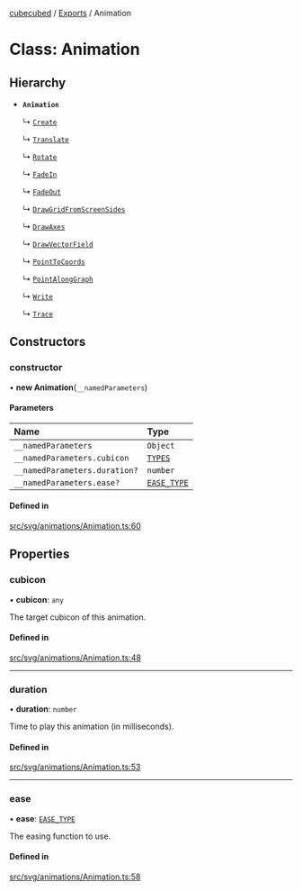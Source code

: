 [cubecubed](/reference/README.md) / [Exports](/reference/modules.md) / Animation

# Class: Animation

## Hierarchy

- **`Animation`**

  ↳ [`Create`](/reference/classes/Create.md)

  ↳ [`Translate`](/reference/classes/Translate.md)

  ↳ [`Rotate`](/reference/classes/Rotate.md)

  ↳ [`FadeIn`](/reference/classes/FadeIn.md)

  ↳ [`FadeOut`](/reference/classes/FadeOut.md)

  ↳ [`DrawGridFromScreenSides`](/reference/classes/DrawGridFromScreenSides.md)

  ↳ [`DrawAxes`](/reference/classes/DrawAxes.md)

  ↳ [`DrawVectorField`](/reference/classes/DrawVectorField.md)

  ↳ [`PointToCoords`](/reference/classes/PointToCoords.md)

  ↳ [`PointAlongGraph`](/reference/classes/PointAlongGraph.md)

  ↳ [`Write`](/reference/classes/Write.md)

  ↳ [`Trace`](/reference/classes/Trace.md)

## Constructors

### constructor

• **new Animation**(`__namedParameters`)

#### Parameters

| Name | Type |
| :------ | :------ |
| `__namedParameters` | `Object` |
| `__namedParameters.cubicon` | [`TYPES`](/reference/types/TYPES.md) |
| `__namedParameters.duration?` | `number` |
| `__namedParameters.ease?` | [`EASE_TYPE`](/reference/types/EASE_TYPE.md) |

#### Defined in

[src/svg/animations/Animation.ts:60](https://github.com/imaphatduc/cubecubed/blob/0dc8d92/src/svg/animations/Animation.ts#L60)

## Properties

### cubicon

• **cubicon**: `any`

The target cubicon of this animation.

#### Defined in

[src/svg/animations/Animation.ts:48](https://github.com/imaphatduc/cubecubed/blob/0dc8d92/src/svg/animations/Animation.ts#L48)

___

### duration

• **duration**: `number`

Time to play this animation (in milliseconds).

#### Defined in

[src/svg/animations/Animation.ts:53](https://github.com/imaphatduc/cubecubed/blob/0dc8d92/src/svg/animations/Animation.ts#L53)

___

### ease

• **ease**: [`EASE_TYPE`](/reference/types/EASE_TYPE.md)

The easing function to use.

#### Defined in

[src/svg/animations/Animation.ts:58](https://github.com/imaphatduc/cubecubed/blob/0dc8d92/src/svg/animations/Animation.ts#L58)
